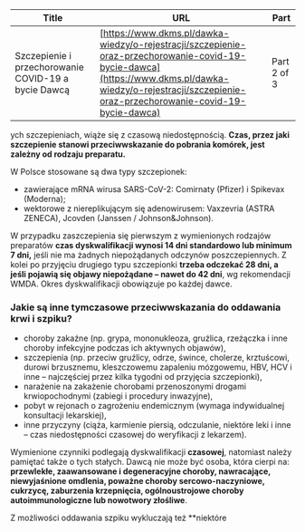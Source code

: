 | **Title**       | **URL**           | **Part**              |
|-----------------|-------------------|-----------------------|
| Szczepienie i przechorowanie COVID-19 a bycie Dawcą         | [https://www.dkms.pl/dawka-wiedzy/o-rejestracji/szczepienie-oraz-przechorowanie-covid-19-bycie-dawca](https://www.dkms.pl/dawka-wiedzy/o-rejestracji/szczepienie-oraz-przechorowanie-covid-19-bycie-dawca)    | Part 2 of 3          |

ych szczepieniach, wiąże się z czasową niedostępnością. **Czas, przez jaki szczepienie stanowi przeciwwskazanie do pobrania komórek, jest zależny od rodzaju preparatu.**


W Polsce stosowane są dwa typy szczepionek:


* zawierające mRNA wirusa SARS\-CoV\-2: Comirnaty (Pfizer) i Spikevax (Moderna);
* wektorowe z niereplikującym się adenowirusem: Vaxzevria (ASTRA ZENECA), Jcovden (Janssen / Johnson\&Johnson).


W przypadku zaszczepienia się pierwszym z wymienionych rodzajów preparatów **czas dyskwalifikacji wynosi 14 dni standardowo lub minimum 7 dni,** jeśli nie ma żadnych niepożądanych odczynów poszczepiennych. Z kolei po przyjęciu drugiego typu szczepionki **trzeba odczekać 28 dni, a jeśli pojawią się objawy niepożądane – nawet do 42 dni**, wg rekomendacji WMDA. Okres dyskwalifikacji obowiązuje po każdej dawce.


### Jakie są inne tymczasowe przeciwwskazania do oddawania krwi i szpiku?


* choroby zakaźne (np. grypa, mononukleoza, gruźlica, rzeżączka i inne choroby infekcyjne podczas ich aktywnych objawów),
* szczepienia (np. przeciw gruźlicy, odrze, śwince, cholerze, krztuścowi, durowi brzusznemu, kleszczowemu zapaleniu mózgowemu, HBV, HCV i inne – najczęściej przez kilka tygodni od przyjęcia szczepionki),
* narażenie na zakażenie chorobami przenoszonymi drogami krwiopochodnymi (zabiegi i procedury inwazyjne),
* pobyt w rejonach o zagrożeniu endemicznym (wymaga indywidualnej konsultacji lekarskiej),
* inne przyczyny (ciąża, karmienie piersią, odczulanie, niektóre leki i inne – czas niedostępności czasowej do weryfikacji z lekarzem).


Wymienione czynniki podlegają dyskwalifikacji **czasowej**, natomiast należy pamiętać także o tych stałych. Dawcą nie może być osoba, która cierpi na: **przewlekłe, zaawansowane i degeneracyjne choroby, nawracające, niewyjaśnione omdlenia, poważne choroby sercowo\-naczyniowe, cukrzycę, zaburzenia krzepnięcia, ogólnoustrojowe choroby autoimmunologiczne lub nowotwory złośliwe**.


Z możliwości oddawania szpiku wykluczają też **niektóre